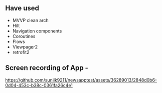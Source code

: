 ## Have used
- MVVP clean arch
- Hilt
- Navigation components
- Coroutines
- Flows
- Viewpager2
- retrofit2

## Screen recording of App -

https://github.com/sunilk9211/newsapptest/assets/36289013/2848d0b6-0d04-453c-b38c-0361fa26c4e1


